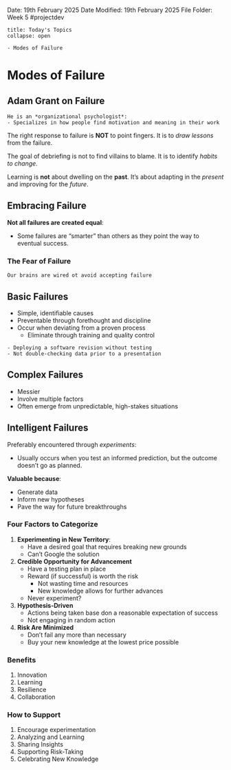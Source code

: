Date: 19th February 2025
Date Modified: 19th February 2025
File Folder: Week 5
#projectdev

```ad-abstract
title: Today's Topics
collapse: open

- Modes of Failure

```

# Modes of Failure

## Adam Grant on Failure

```ad-summary
He is an *organizational psychologist*:
- Specializes in how people find motivation and meaning in their work
```

The right response to failure is **NOT** to point fingers. It is to *draw lessons* from the failure.

The goal of debriefing is not to find villains to blame. It is to identify *habits to change*.

Learning is **not** about dwelling on the **past**. It’s about adapting in the *present* and improving for the *future*. 

## Embracing Failure

**Not all failures are created equal**:
- Some failures are “smarter” than others as they point the way to eventual success.

### The Fear of Failure

```ad-summary
Our brains are wired ot avoid accepting failure
```

## Basic Failures

- Simple, identifiable causes
- Preventable through forethought and discipline
- Occur when deviating from a proven process
	- Eliminate through training and quality control

```ad-example
- Deploying a software revision without testing
- Not double-checking data prior to a presentation
```

## Complex Failures

- Messier
- Involve multiple factors
- Often emerge from unpredictable, high-stakes situations

## Intelligent Failures

Preferably encountered through *experiments*:
- Usually occurs when you test an informed prediction, but the outcome doesn’t go as planned.

**Valuable because**:
- Generate data
- Inform new hypotheses
- Pave the way for future breakthroughs

### Four Factors to Categorize

1. **Experimenting in New Territory**:
	- Have a desired goal that requires breaking new grounds
	- Can’t Google the solution
2. **Credible Opportunity for Advancement**
	- Have a testing plan in place
	- Reward (if successful) is worth the risk
		- Not wasting time and resources
		- New knowledge allows for further advances
	- Never experiment?
3. **Hypothesis-Driven**
	- Actions being taken base don a reasonable expectation of success
	- Not engaging in random action
4. **Risk Are Minimized**
	- Don’t fail any more than necessary
	- Buy your new knowledge at the lowest price possible

### Benefits
1. Innovation
2. Learning
3. Resilience
4. Collaboration

### How to Support
1. Encourage experimentation
2. Analyzing and Learning
3. Sharing Insights
4. Supporting Risk-Taking
5. Celebrating New Knowledge







